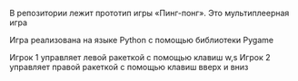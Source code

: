 В репозитории лежит прототип игры «Пинг-понг». Это мультиплеерная игра

Игра реализована на языке Python с помощью библиотеки Pygamе

Игрок 1 управляет левой ракеткой с помощью клавиш w,s
Игрок 2 управляет правой ракеткой с помощью клавиш вверх и вниз
